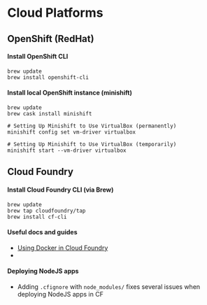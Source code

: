 # Cloud Platforms

## OpenShift (RedHat)

#### Install OpenShift CLI

```
brew update
brew install openshift-cli
```

#### Install local OpenShift instance (minishift)

```
brew update
brew cask install minishift

# Setting Up Minishift to Use VirtualBox (permanently)
minishift config set vm-driver virtualbox

# Setting Up Minishift to Use VirtualBox (temporarily)
minishift start --vm-driver virtualbox
```

## Cloud Foundry

#### Install Cloud Foundry CLI (via Brew)

```
brew update
brew tap cloudfoundry/tap
brew install cf-cli
```

#### Useful docs and guides

- [Using Docker in Cloud Foundry](https://docs.cloudfoundry.org/adminguide/docker.html)
-

#### Deploying NodeJS apps

* Adding `.cfignore` with `node_modules/` fixes several issues when deploying NodeJS apps in CF
